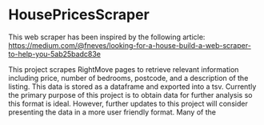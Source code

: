 # HousePricesScraper

This web scraper has been inspired by the following article:
https://medium.com/@fneves/looking-for-a-house-build-a-web-scraper-to-help-you-5ab25badc83e

This project scrapes RightMove pages to retrieve relevant information including price, number of bedrooms, postcode, and a description of the listing. This data is stored as a dataframe and exported into a tsv.
Currently the primary purpose of this project is to obtain data for further analysis so this format is ideal. However, further updates to this project will consider presenting the data in a more user friendly format.
Many of the 
